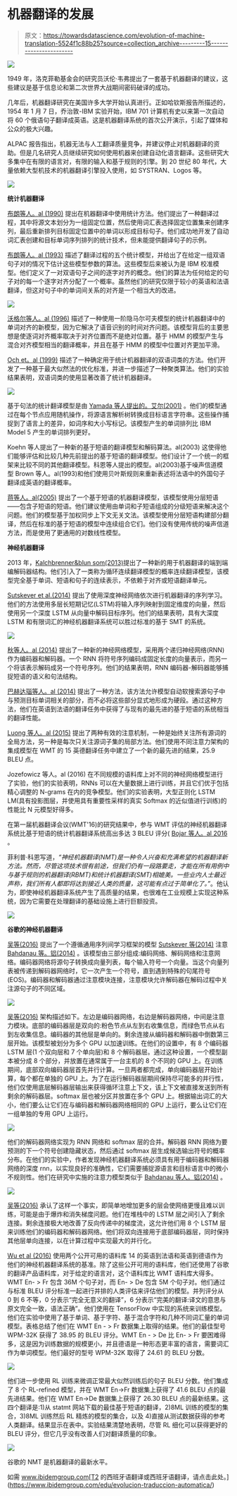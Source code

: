 # 机器翻译的发展

> 原文：<https://towardsdatascience.com/evolution-of-machine-translation-5524f1c88b25?source=collection_archive---------15----------------------->

![](img/5ce9fec5a4d52cc2a633525231493ee8.png)

1949 年，洛克菲勒基金会的研究员沃伦·韦弗提出了一套基于机器翻译的建议，这些建议是基于信息论和第二次世界大战期间密码破译的成功。

几年后，机器翻译研究在美国许多大学开始认真进行。正如哈钦斯报告所描述的，1954 年 1 月 7 日，乔治敦-IBM 实验开始，IBM 701 计算机有史以来第一次自动将 60 个俄语句子翻译成英语。这是机器翻译系统的首次公开演示，引起了媒体和公众的极大兴趣。

ALPAC 报告指出，机器无法与人工翻译质量竞争，并建议停止对机器翻译的资助。但是几名研究人员继续研究如何使用机器来创建自动化语言翻译。这些研究大多集中在有限的语言对，有限的输入和基于规则的引擎。到 20 世纪 80 年代，大量依赖大型机技术的机器翻译引擎投入使用，如 SYSTRAN、Logos 等。

![](img/68be4565bd26586917e7b8a31fd3bc2e.png)

**统计机器翻译**

[布朗等人。al (1990)](http://www.aclweb.org/anthology/J90-2002) 提出在机器翻译中使用统计方法。他们提出了一种翻译过程，其中将源文本划分为一组固定位置，然后使用词汇表选择固定位置集来创建序列，最后重新排列目标固定位置中的单词以形成目标句子。他们成功地开发了自动词汇表创建和目标单词序列排列的统计技术，但未能提供翻译句子的示例。

[布朗等人。al (1993)](http://www.aclweb.org/anthology/J93-2003) 描述了翻译过程的五个统计模型，并给出了在给定一组双语句子对的情况下估计这些模型参数的算法。这些模型后来被认为是 IBM 校准模型。他们定义了一对双语句子之间的逐字对齐的概念。他们的算法为任何给定的句子对的每一个逐字对齐分配了一个概率。虽然他们的研究仅限于较小的英语和法语翻译，但这对句子中的单词间关系的对齐是一个相当大的改进。

![](img/ef73be9cdd7baecf4edde8fd0a87c764.png)

[沃格尔等人。al (1996)](http://www.aclweb.org/anthology/C96-2141) 描述了一种使用一阶隐马尔可夫模型的统计机器翻译中的单词对齐的新模型，因为它解决了语音识别的时间对齐问题。该模型背后的主要思想是使逐词对齐概率取决于对齐位置而不是绝对位置。基于 HMM 的模型产生与混合对齐模型相当的翻译概率，并且在基于 HMM 的模型中位置对齐更加平滑。

[Och et。al (1999)](http://www.aclweb.org/anthology/W99-0604) 描述了一种确定用于统计机器翻译的双语词类的方法。他们开发了一种基于最大似然法的优化标准，并进一步描述了一种聚类算法。他们的实验结果表明，双语词类的使用显著改善了统计机器翻译。

![](img/7c6b5890397a07012785a25da4b39c0e.png)

基于句法的统计翻译模型是由 [Yamada 等人提出的。艾尔(2001)](http://www.aclweb.org/anthology/P01-1067) 。他们的模型通过在每个节点应用随机操作，将源语言解析树转换成目标语言字符串。这些操作捕捉到了语言上的差异，如词序和大小写标记。该模型产生的单词排列比 IBM Model 5 产生的单词排列更好。

Koehn 等人提出了一种新的基于短语的翻译模型和解码算法。al(2003) 这使得他们能够评估和比较几种先前提出的基于短语的翻译模型。他们设计了一个统一的框架来比较不同的其他翻译模型。科恩等人提出的模型。al(2003)基于噪声信道模型 Brown 等人。al(1993)和他们使用贝叶斯规则来重新表述将法语中的外国句子翻译成英语的翻译概率。

[蒋等人。al(2005)](https://www3.nd.edu/~dchiang/papers/chiang-acl05.pdf) 提出了一个基于短语的机器翻译模型，该模型使用分层短语——包含子短语的短语。他们建议使用由单词和子短语组成的分级短语来解决这个问题。他们的模型基于加权同步上下文无关文法。该模型使用分层短语构建部分翻译，然后在标准的基于短语的模型中连续组合它们。他们没有使用传统的噪声信道方法，而是使用了更通用的对数线性模型。

**神经机器翻译**

2013 年，[Kalchbrenner&blun som(2013)](https://www.aclweb.org/anthology/D13-1176)提出了一种新的用于机器翻译的端到端编解码器结构。他们引入了一类称为循环连续翻译模型的概率连续翻译模型，该模型完全基于单词、短语和句子的连续表示，不依赖于对齐或短语翻译单元。

[Sutskever et al.(2014)](https://arxiv.org/abs/1409.3215) 提出了使用深度神经网络依次进行机器翻译的序列学习。他们的方法使用多层长短期记忆(LSTM)将输入序列映射到固定维度的向量，然后使用另一个深度 LSTM 从向量中解码目标序列。他们的结果表明，具有大深度 LSTM 和有限词汇的神经机器翻译系统可以胜过标准的基于 SMT 的系统。

![](img/52012957297746a8ceb96505598b45db.png)

[秋等人。al (2014)](https://arxiv.xn--org%20%20cs-4t3f/) 提出了一种新的神经网络模型，采用两个递归神经网络(RNN)作为编码器和解码器。一个 RNN 将符号序列编码成固定长度的向量表示，而另一个将该表示解码成另一个符号序列。他们的结果表明，RNN 编码器-解码器能够捕捉短语的语义和句法结构。

[巴赫达瑙等人。al (2014)](https://arxiv.org/pdf/1409.0473) 提出了一种方法，该方法允许模型自动软搜索源句子中与预测目标单词相关的部分，而不必将这些部分显式地形成为硬段。通过这种方法，他们在英语到法语的翻译任务中获得了与现有的最先进的基于短语的系统相当的翻译性能。

[Luong 等人。al (2015)](https://arxiv.org/pdf/1508.04025) 提出了两种有效的注意机制，一种是始终关注所有源词的全局方法，另一种是每次只关注源词子集的局部方法。他们使用不同注意力架构的集成模型在 WMT 的 15 英德翻译任务中建立了一个新的最先进的结果，25.9 BLEU 点。

Jozefowicz 等人。al (2016) 在不同规模的语料库上对不同的神经网络模型进行了实验，他们的实验表明，RNNs 可以在大量数据上进行训练，并且它们优于包括精心调整的 N-grams 在内的竞争模型。他们的实验表明，大型正则化 LSTM LM(具有投影图层，并使用具有重要性采样的真实 Softmax 的近似值进行训练)的性能比 N 元模型好得多。

在第一届机器翻译会议(WMT'16)的研究结果中，参与 WMT 评估的神经机器翻译系统比基于短语的统计机器翻译系统高出多达 3 BLEU 评分( [Bojar 等人。al 2016](http://www.aclweb.org/anthology/W16-2302) 。

菲利普·科恩写道，*“神经机器翻译(NMT)是一种令人兴奋和充满希望的机器翻译新方法。然而，尽管这项技术很有前途，但我们仍有一段路要走，才能在所有用例中与基于规则的机器翻译(RBMT)和统计机器翻译(SMT)相媲美。一些业内人士最近声称，我们所有人都即将达到接近人类的质量，这可能有点过于简单化了。”*。他认为，即使神经机器翻译系统产生了高质量的结果，也很难在工业规模上实现这种系统，因为它需要在处理翻译的基础设施上进行巨额投资。

![](img/217112560f3cf6e46366376b255d9cbb.png)

**谷歌的神经机器翻译**

[吴等(2016)](https://arxiv.org/pdf/1609.08144) 提出了一个遵循通用序列间学习框架的模型 [Sutskever 等(2014)](https://arxiv.org/abs/1409.3215) 注意 [Bahdanau 等。铝(2014)](https://arxiv.org/pdf/1409.0473) 。该模型由三部分组成:编码网络、解码网络和注意网络。编码器网络将源句子转换成向量列表，每个输入符号一个向量。当这个向量列表被传递到解码器网络时，它一次产生一个符号，直到遇到特殊的句尾符号(EOS)。编码器和解码器通过注意模块连接，注意模块允许解码器在解码过程中关注源句子的不同区域。

![](img/8dd1773f27473901af49f6711346dc44.png)

[吴等(2016)](https://arxiv.org/pdf/1609.08144) 架构描述如下。左边是编码器网络，右边是解码器网络，中间是注意力模块。底部的编码器层是双向的:粉色节点从左到右收集信息，而绿色节点从右到左收集信息。编码器的其他层是单向的。剩余连接从编码器和解码器中倒数第三层开始。该模型被划分为多个 GPU 以加速训练。在他们的设置中，有 8 个编码器 LSTM 层(1 个双向层和 7 个单向层)和 8 个解码器层。通过这种设置，一个模型副本被分成 8 个部分，并放置在通常属于一台主机的 8 个不同的 GPU 上。在训练期间，底部双向编码器层首先并行计算。一旦两者都完成，单向编码器层开始计算，每个都在单独的 GPU 上。为了在运行解码器层期间保持尽可能多的并行性，他们仅使用底层解码器层输出来获得循环注意上下文，该上下文被直接发送到所有剩余的解码器层。softmax 层也被分区并放置在多个 GPU 上。根据输出词汇的大小，他们要么让它们在与编码器和解码器网络相同的 GPU 上运行，要么让它们在一组单独的专用 GPU 上运行。

![](img/f79a8bba81f345a49871d5e5f2f816a5.png)

他们的解码器网络实现为 RNN 网络和 softmax 层的合并。解码器 RNN 网络为要预测的下一个符号创建隐藏状态，然后通过 softmax 层生成候选输出符号的概率分布。在他们的实验中，作者发现神经机器翻译系统必须具有用于编码器和解码器网络的深度 rnn，以实现良好的准确性，它们需要捕捉源语言和目标语言中的微小不规则性。他们在研究中实施的注意力模型类似于 [Bahdanau 等人。铝(2014)](https://arxiv.org/pdf/1409.0473) 。

![](img/0ebe18fa3eb64819043a8621ef8562cf.png)

[吴等(2016)](https://arxiv.org/pdf/1609.08144) 承认了这样一个事实，即简单地增加更多的层会使网络更慢且难以训练，可能是由于爆炸和消失梯度问题。他们在堆栈中的 LSTM 层之间引入了剩余连接。剩余连接极大地改善了反向传递中的梯度流，这允许他们用 8 个 LSTM 层来训练他们的编码器和解码器网络。他们将双向连接用于底部编码器层，同时保持其他层单向连接，以在计算过程中实现最大的并行化。

[Wu et al (2016)](https://arxiv.org/pdf/1609.08144) 使用两个公开可用的语料库 14 的英语到法语和英语到德语作为他们的神经机器翻译系统的基准。除了这些公开可用的语料库，他们还使用了谷歌的翻译产品语料库，对于给定的语言对，这个语料库比 WMT 语料库大得多。WMT En- > Fr 包含 36M 个句子对，而 En- > De 包含 5M 个句子对。他们通过与标准 BLEU 评分标准一起进行并排的人类评估来评估他们的模型。并列评分从 0 到 6 不等，0 分表示“完全无意义的翻译”，6 分表示“完美的翻译:译文的意思与原文完全一致，语法正确”。他们使用在 TensorFlow 中实现的系统来训练模型。他们在实验中使用了基于单词、基于字符、基于混合字符和几种不同词汇量的单词模型。表格总结了他们在 WMT En - > Fr 数据集上取得的结果。他们的最佳型号 WPM-32K 获得了 38.95 的 BLEU 评分。WMT En - > De 比 En- > Fr 要困难得多，这是因为训练数据的规模更小，并且德语是一种形态更丰富的语言，需要词汇作为单词模型。他们最好的型号 WPM-32K 取得了 24.61 的 BLEU 分数。

![](img/01e0b3fe40771c5792b1b5074c7bd265.png)

他们进一步使用 RL 训练来微调正常最大似然训练后的句子 BLEU 分数。他们集成了 8 个 RL-refined 模型，并在 WMT En->Fr 数据集上获得了 41.6 BLEU 点的最先进结果。他们在 WMT En->De 数据集上获得了 26.30 BLEU 点的最新结果。这四个翻译是:1)从 statmt 网站下载的最佳基于短语的翻译，2)8ML 训练的模型的集合，3)8ML 训练然后 RL 精炼的模型的集合，以及 4)直接从测试数据获得的参考人类翻译。结果显示在表中。实验结果清楚地表明，尽管 RL 细化可以获得更好的 BLEU 评分，但它几乎没有改善人们对翻译质量的印象。

![](img/a21e3fc872e4ad4c0c213fe640923609.png)

谷歌的 NMT 是机器翻译的最新水平。

如需 www.ibidemgroup.com[T2 的西班牙语翻译或西班牙语翻译，请点击此处。](https://www.ibidemgroup.com/edu/evolucion-traduccion-automatica/)